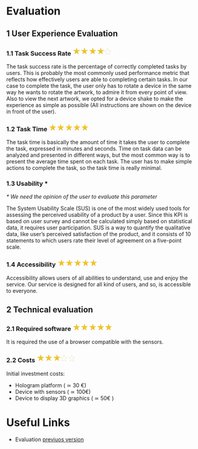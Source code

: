 # Evaluation

## 1 User Experience Evaluation

### 1.1 Task Success Rate ![stars4](/images/stars4.jpg)

The task success rate is the percentage of correctly completed tasks by users. This is probably the most commonly used performance metric that reflects how effectively users are able to completing certain tasks. In our case to complete the task, the user only has to rotate a device in the same way he wants to rotate the artwork, to admire it from every point of view. Also to view the next artwork, we opted for a device shake to make the experience as simple as possible (All instructions are shown on the device in front of the user).

### 1.2 Task Time ![stars5](/images/stars5.jpg)


The task time is basically the amount of time it takes the user to complete the task, expressed in minutes and seconds. Time on task data can be analyzed and presented in different ways, but the most common way is to present the average time spent on each task. The user has to make simple actions to complete the task, so the task time is really minimal.

### 1.3 Usability *

_* We need the opinion of the user to evaluate this parameter_

The System Usability Scale (SUS) is one of the most widely used tools for assessing the perceived usability of a product by a user. Since this KPI is based on user survey and cannot be calculated simply based on statistical data, it requires user participation. SUS is a way to quantify the qualitative data, like user’s perceived satisfaction of the product, and it consists of 10 statements to which users rate their level of agreement on a five-point scale.

### 1.4 Accessibility ![stars5](/images/stars5.jpg)


Accessibility allows users of all abilities to understand, use and enjoy the service. Our service is designed for all kind of users, and so, is accessible to everyone.


## 2 Technical evaluation

### 2.1 Required software ![stars5](/images/stars5.jpg)

It is required the use of a browser compatible with the sensors.

### 2.2 Costs ![stars3](/images/stars3.jpg)

Initial investment costs:
- Hologram platform ( ≃ 30 €)
- Device with sensors  ( ≃  100€)
- Device to display 3D graphics ( ≃ 50€ )


# Useful Links

- Evaluation [previuos version](https://github.com/alessandromigliore/InteractiveClassicalArt/blob/master/First%20delivery/Evaluation.md)
